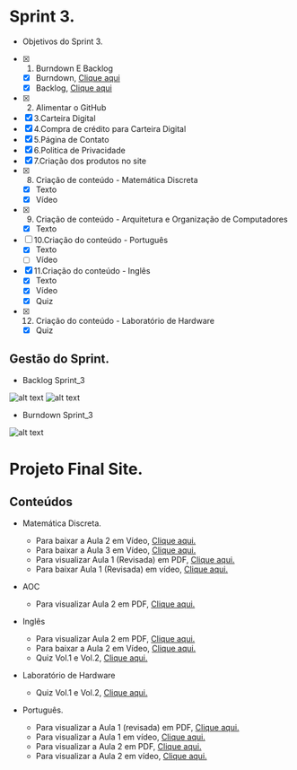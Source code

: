 # Sprint 3.

 * Objetivos do Sprint 3.

- [x] 1. Burndown E Backlog
   - [x] Burndown, [Clique aqui]()
   - [x] Backlog, [Clique aqui]()
- [x] 2. Alimentar o GitHub
- [x] 3.Carteira Digital
- [x] 4.Compra de crédito para Carteira Digital
- [x] 5.Página de Contato
- [x] 6.Politica de Privacidade
- [x] 7.Criação dos produtos no site
- [x] 8. Criação de conteúdo - Matemática Discreta
   * [x] Texto
   * [x] Vídeo
- [x] 9. Criação de conteúdo - Arquitetura e Organização de Computadores
   * [x] Texto
- [ ] 10.Criação do conteúdo - Português
   * [x] Texto
   * [ ] Vídeo
- [x] 11.Criação do conteúdo - Inglês
   * [x] Texto
   * [x] Vídeo
   * [x] Quiz
- [x] 12. Criação do conteúdo - Laboratório de Hardware
   * [x] Quiz

## Gestão do Sprint.

* Backlog Sprint_3

![alt text](https://github.com/HarielThums/ProjetoIntegrador01/blob/main/Burndown%20e%20Backlog/Alunos.png)
![alt text](https://github.com/HarielThums/ProjetoIntegrador01/blob/main/Burndown%20e%20Backlog/Burndown%20Sprint_3.png)

* Burndown Sprint_3

![alt text](https://github.com/HarielThums/ProjetoIntegrador01/blob/main/Burndown%20e%20Backlog/Backlog%20Sprint_3.png)


# Projeto Final Site.

## Conteúdos

* Matemática Discreta.
   * Para baixar a Aula 2 em Vídeo, [Clique aqui.](https://raw.githubusercontent.com/HarielThums/ProjetoIntegrador01/main/Sprint3/Conteudos/Matematica%20Discreta%20Vol.2.rar)
   * Para baixar a Aula 3 em Vídeo, [Clique aqui.](https://raw.githubusercontent.com/HarielThums/ProjetoIntegrador01/main/Sprint3/Conteudos/Matematica%20Discreta%20Vol.3.zip)
   * Para visualizar Aula 1 (Revisada) em PDF, [Clique aqui.](https://github.com/HarielThums/ProjetoIntegrador01/blob/main/Sprint3/Conteudos/Matematica%20Discreta%20Vol.1%20(Atualiza%C3%A7%C3%A3o).pdf)
   * Para baixar Aula 1 (Revisada) em vídeo, [Clique aqui.](https://raw.githubusercontent.com/HarielThums/ProjetoIntegrador01/main/Sprint3/Conteudos/Matematica%20Discreta%20Vol.1%20(Atualiza%C3%A7%C3%A3o).rar)

* AOC
   * Para visualizar Aula 2 em PDF, [Clique aqui.](https://github.com/HarielThums/ProjetoIntegrador01/blob/main/Sprint3/Conteudos/Arquitetura%20e%20Organiza%C3%A7%C3%A3o%20de%20Computadores%20Vol.2.pdf)

* Inglês
   * Para visualizar Aula 2 em PDF, [Clique aqui.](https://github.com/HarielThums/ProjetoIntegrador01/blob/main/Sprint3/Conteudos/Ingl%C3%AAs%20Vol.%202.pdf)
   * Para baixar a Aula 2 em Vídeo, [Clique aqui.](https://raw.githubusercontent.com/HarielThums/ProjetoIntegrador01/main/Sprint3/Conteudos/Ingles%20Vol.2.zip)
   * Quiz Vol.1 e Vol.2, [Clique aqui.](https://docs.google.com/forms/d/e/1FAIpQLSd-szeIz-lH9yHuObgfL_TTKfRp1wEUpoG8XeRL74HrmVx_SQ/viewform?usp=sf_link)

* Laboratório de Hardware
   * Quiz Vol.1 e Vol.2, [Clique aqui.](https://docs.google.com/forms/d/e/1FAIpQLSexo-ZPuRF4cwC7Oh1IyUd8V7yUjzccWpLCC7cpXw5MnJ5sqA/viewform?usp=sf_link)

* Português.
   * Para visualizar a Aula 1 (revisada) em PDF, [Clique aqui.]()
   * Para visualizar a Aula 1  em vídeo, [Clique aqui.]()
   * Para visualizar a Aula 2  em PDF, [Clique aqui.](https://github.com/HarielThums/ProjetoIntegrador01/blob/main/Sprint3/Conteudos/Portugu%C3%AAs%20Vol.%202.pdf)
   * Para visualizar a Aula 2  em vídeo, [Clique aqui.]()